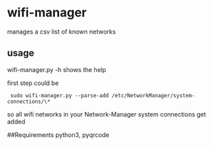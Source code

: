 # wifi-manager
manages a csv list of known networks

## usage
wifi-manager.py -h shows the help

first step could be

     sudo wifi-manager.py --parse-add /etc/NetworkManager/system-connections/\*

so all wifi networks in your Network-Manager system connections get added

##Requirements
python3, pyqrcode
